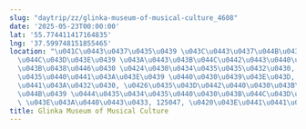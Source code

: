 ```yaml
---
slug: "daytrip/zz/glinka-museum-of-musical-culture_4608"
date: '2025-05-23T00:00:00'
lat: '55.774411417164835'
lng: '37.599748151855465'
location: "\u041C\u0443\u0437\u0435\u0439 \u043C\u0443\u0437\u044B\u043A\u0430\u043B\
  \u044C\u043D\u043E\u0439 \u043A\u0443\u043B\u044C\u0442\u0443\u0440\u044B, 4, \u0443\
  \u043B\u0438\u0446\u0430 \u0424\u0430\u0434\u0435\u0435\u0432\u0430, \u0422\u0432\
  \u0435\u0440\u0441\u043A\u043E\u0439 \u0440\u0430\u0439\u043E\u043D, \u041C\u043E\
  \u0441\u043A\u0432\u0430, \u0426\u0435\u043D\u0442\u0440\u0430\u043B\u044C\u043D\
  \u044B\u0439 \u0444\u0435\u0434\u0435\u0440\u0430\u043B\u044C\u043D\u044B\u0439\
  \ \u043E\u043A\u0440\u0443\u0433, 125047, \u0420\u043E\u0441\u0441\u0438\u044F"
title: Glinka Museum of Musical Culture
---
```



